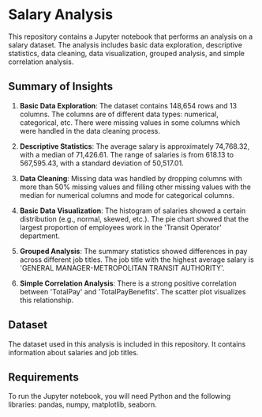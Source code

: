 # Salary Analysis

This repository contains a Jupyter notebook that performs an analysis on a salary dataset. The analysis includes basic data exploration, descriptive statistics, data cleaning, data visualization, grouped analysis, and simple correlation analysis.

## Summary of Insights

1. **Basic Data Exploration**: The dataset contains 148,654 rows and 13 columns. The columns are of different data types: numerical, categorical, etc. There were missing values in some columns which were handled in the data cleaning process.

2. **Descriptive Statistics**: The average salary is approximately 74,768.32, with a median of 71,426.61. The range of salaries is from 618.13 to 567,595.43, with a standard deviation of 50,517.01.

3. **Data Cleaning**: Missing data was handled by dropping columns with more than 50% missing values and filling other missing values with the median for numerical columns and mode for categorical columns.

4. **Basic Data Visualization**: The histogram of salaries showed a certain distribution (e.g., normal, skewed, etc.). The pie chart showed that the largest proportion of employees work in the 'Transit Operator' department.

5. **Grouped Analysis**: The summary statistics showed differences in pay across different job titles. The job title with the highest average salary is 'GENERAL MANAGER-METROPOLITAN TRANSIT AUTHORITY'.

6. **Simple Correlation Analysis**: There is a strong positive correlation between 'TotalPay' and 'TotalPayBenefits'. The scatter plot visualizes this relationship.

## Dataset

The dataset used in this analysis is included in this repository. It contains information about salaries and job titles.

## Requirements

To run the Jupyter notebook, you will need Python and the following libraries: pandas, numpy, matplotlib, seaborn.
